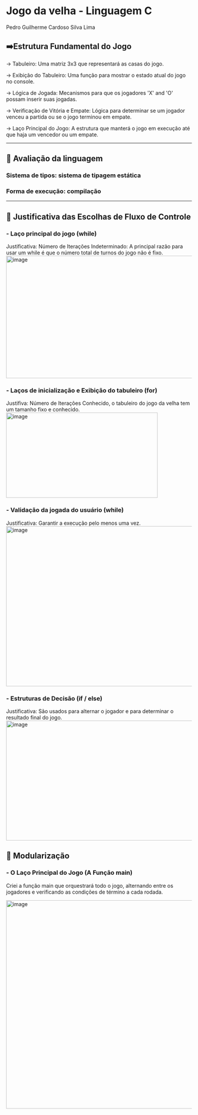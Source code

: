 # Jogo da velha - Linguagem C
Pedro Guilherme Cardoso Silva Lima
## ➡️Estrutura Fundamental do Jogo

-> Tabuleiro: Uma matriz 3x3 que representará as casas do jogo.

-> Exibição do Tabuleiro: Uma função para mostrar o estado atual do jogo no console.

-> Lógica de Jogada: Mecanismos para que os jogadores 'X' and 'O' possam inserir suas jogadas.

-> Verificação de Vitória e Empate: Lógica para determinar se um jogador venceu a partida ou se o jogo terminou em empate.

-> Laço Principal do Jogo: A estrutura que manterá o jogo em execução até que haja um vencedor ou um empate.

<hr>

## 📌 Avaliação da linguagem

### Sistema de tipos: sistema de tipagem estática
### Forma de execução: compilação

<hr>

## 📌 Justificativa das Escolhas de Fluxo de Controle

###  - Laço principal do jogo (while)

Justificativa: Número de Iterações Indeterminado: A principal razão para usar um while é que o número total de turnos do jogo não é fixo. 
<img width="523" height="332" alt="image" src="https://github.com/user-attachments/assets/d8b17283-4610-4b45-85d4-0b9717b80616" />


### - Laços de inicialização e Exibição do tabuleiro (for)

Justifiva: Número de Iterações Conhecido, o tabuleiro do jogo da velha tem um tamanho fixo e conhecido.
<img width="411" height="231" alt="image" src="https://github.com/user-attachments/assets/3692910e-0f62-43a1-acdb-e7b0509c4117" />

### - Validação da jogada do usuário (while)

Justificativa: Garantir a execução pelo menos uma vez.
<img width="1286" height="434" alt="image" src="https://github.com/user-attachments/assets/ae24b0fc-8f9b-47d7-8834-cfa948ca9812" />


### -  Estruturas de Decisão (if / else)
Justificativa: São usados para alternar o jogador e para determinar o resultado final do jogo.
<img width="521" height="325" alt="image" src="https://github.com/user-attachments/assets/95718620-f575-4db4-bff0-6b228c9e4d44" />



## 📌 Modularização

### - O Laço Principal do Jogo (A Função main)

Criei a função main que orquestrará todo o jogo, alternando entre os jogadores e verificando as condições de término a cada rodada.

<img width="518" height="565" alt="image" src="https://github.com/user-attachments/assets/556b72a8-8145-485f-8dfb-584c4c706226" />


